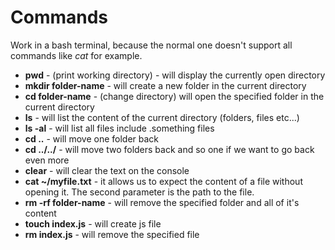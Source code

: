 # Commands

Work in a bash terminal, because the normal one doesn't support all commands like _cat_ for example.

- **pwd** - (print working directory) - will display the currently open directory
- **mkdir folder-name** - will create a new folder in the current directory
- **cd folder-name** - (change directory) will open the specified folder in the current directory
- **ls** - will list the content of the current directory (folders, files etc...)
- **ls -al** - will list all files include .something files
- **cd ..** - will move one folder back
- **cd ../../** - will move two folders back and so one if we want to go back even more
- **clear** - will clear the text on the console
- **cat ~/myfile.txt** - it allows us to expect the content of a file without opening it. The second parameter is the path to the file.
- **rm -rf folder-name** - will remove the specified folder and all of it's content
- **touch index.js** - will create js file
- **rm index.js** - will remove the specified file
